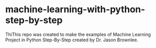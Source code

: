 # machine-learning-with-python-step-by-step
ThiThis repo was created to make the examples of Machine Learning Project in Python Step-By-Step created by Dr. Jason Brownlee.
